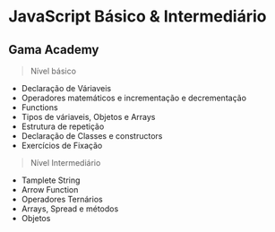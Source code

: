 # JavaScript Básico & Intermediário
## Gama Academy 
> Nível básico 

 * Declaração de Váriaveis
 * Operadores matemáticos e incrementação e decrementação
 * Functions
 * Tipos de váriaveis, Objetos e Arrays
 * Estrutura de repetição
 * Declaração de Classes e constructors 
 * Exercícios de Fixação

> Nível Intermediário

 * Tamplete String
 * Arrow Function
 * Operadores Ternários
 * Arrays, Spread e métodos
 * Objetos